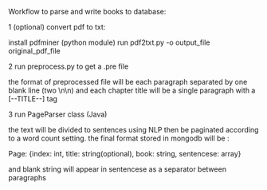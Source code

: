 Workflow to parse and write books to database:

1 (optional) convert pdf to txt:

  install pdfminer (python module)
  run pdf2txt.py -o output_file original_pdf_file
  
2 run preprocess.py to get a .pre file 
  
  the format of preprocessed file will be each paragraph separated by one blank line (two \n\n) and each chapter title
  will be a single paragraph with a [--TITLE--] tag
  
3 run PageParser class (Java) 
  
  the text will be divided to sentences using NLP then be paginated according to a word count setting. the final format 
  stored in mongodb will be :
  
  Page:
  {index: int, title: string(optional), book: string, sentencese: array}
  
  and blank string will appear in sentencese as a separator between paragraphs
